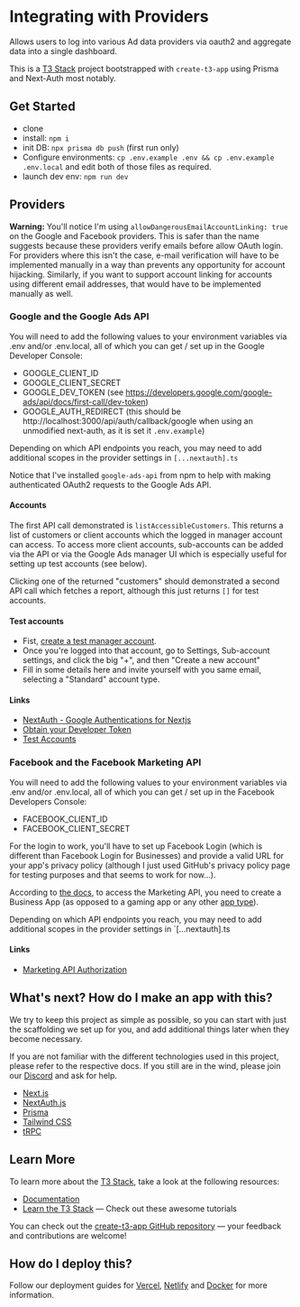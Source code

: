 # Integrating with Providers

Allows users to log into various Ad data providers via oauth2 and aggregate data into a single dashboard.

This is a [T3 Stack](https://create.t3.gg/) project bootstrapped with `create-t3-app` using Prisma and Next-Auth most notably.

## Get Started

- clone
- install: `npm i`
- init DB: `npx prisma db push` (first run only)
- Configure environments: `cp .env.example .env && cp .env.example .env.local` and edit both of those files as required.
- launch dev env: `npm run dev`

## Providers

**Warning:** You'll notice I'm using `allowDangerousEmailAccountLinking: true` on the Google and Facebook providers. This is safer than the name suggests because these providers verify emails before allow OAuth login. For providers where this isn't the case, e-mail verification will have to be implemented manually in a way than prevents any opportunity for account hijacking. Similarly, if you want to support account linking for accounts using different email addresses, that would have to be implemented manually as well.

### Google and the Google Ads API
You will need to add the following values to your environment variables via .env and/or .env.local, all of which you can get / set up in the Google Developer Console:
  - GOOGLE_CLIENT_ID
  - GOOGLE_CLIENT_SECRET
  - GOOGLE_DEV_TOKEN (see https://developers.google.com/google-ads/api/docs/first-call/dev-token)
  - GOOGLE_AUTH_REDIRECT (this should be http://localhost:3000/api/auth/callback/google when using an unmodified next-auth, as it is set it `.env.example`)

Depending on which API endpoints you reach, you may need to add additional scopes in the provider settings in `[...nextauth].ts`

Notice that I've installed `google-ads-api` from npm to help with making authenticated OAuth2 requests to the Google Ads API.

#### Accounts
The first API call demonstrated is `listAccessibleCustomers`. This returns a list of customers or client accounts which the logged in manager account can access. To access more client accounts, sub-accounts can be added via the API or via the Google Ads manager UI which is especially useful for setting up test accounts (see below).

Clicking one of the returned "customers" should demonstrated a second API call which fetches a report, although this just returns `[]` for test accounts.

#### Test accounts
- Fist, [create a test manager account](https://developers.google.com/google-ads/api/docs/first-call/test-accounts).
- Once you're logged into that account, go to Settings, Sub-account settings, and click the big "+", and then "Create a new account"
- Fill in some details here and invite yourself with you same email, selecting a "Standard" account type.

#### Links
- [NextAuth - Google Authentications for Nextjs](https://refine.dev/blog/nextauth-google-github-authentication-nextjs/)
- [Obtain your Developer Token](https://developers.google.com/google-ads/api/docs/first-call/dev-token)
- [Test Accounts](https://developers.google.com/google-ads/api/docs/first-call/test-accounts)

### Facebook and the Facebook Marketing API
You will need to add the following values to your environment variables via .env and/or .env.local, all of which you can get / set up in the Facebook Developers Console:
  - FACEBOOK_CLIENT_ID
  - FACEBOOK_CLIENT_SECRET

For the login to work, you'll have to set up Facebook Login (which is different than Facebook Login for Businesses) and provide a valid URL for your app's privacy policy (although I just used GitHub's privacy policy page for testing purposes and that seems to work for now…).

According to [the docs](https://developers.facebook.com/docs/marketing-api/overview/authorization/), to access the Marketing API, you need to create a Business App (as opposed to a gaming app or any other [app type](https://developers.facebook.com/docs/development/create-an-app/app-dashboard/app-types)).

Depending on which API endpoints you reach, you may need to add additional scopes in the provider settings in `[...nextauth].ts

#### Links
- [Marketing API Authorization](https://developers.facebook.com/docs/marketing-api/overview/authorization/)

## What's next? How do I make an app with this?

We try to keep this project as simple as possible, so you can start with just the scaffolding we set up for you, and add additional things later when they become necessary.

If you are not familiar with the different technologies used in this project, please refer to the respective docs. If you still are in the wind, please join our [Discord](https://t3.gg/discord) and ask for help.

- [Next.js](https://nextjs.org)
- [NextAuth.js](https://next-auth.js.org)
- [Prisma](https://prisma.io)
- [Tailwind CSS](https://tailwindcss.com)
- [tRPC](https://trpc.io)

## Learn More

To learn more about the [T3 Stack](https://create.t3.gg/), take a look at the following resources:

- [Documentation](https://create.t3.gg/)
- [Learn the T3 Stack](https://create.t3.gg/en/faq#what-learning-resources-are-currently-available) — Check out these awesome tutorials

You can check out the [create-t3-app GitHub repository](https://github.com/t3-oss/create-t3-app) — your feedback and contributions are welcome!

## How do I deploy this?

Follow our deployment guides for [Vercel](https://create.t3.gg/en/deployment/vercel), [Netlify](https://create.t3.gg/en/deployment/netlify) and [Docker](https://create.t3.gg/en/deployment/docker) for more information.
